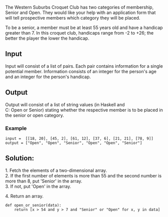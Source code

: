 The Western Suburbs Croquet Club has two categories of membership, Senior and Open. They would like your help with an application form that will tell prospective members which category they will be placed.

To be a senior, a member must be at least 55 years old and have a handicap greater than 7. In this croquet club, handicaps range from -2 to +26; the better the player the lower the handicap.

## Input

Input will consist of a list of pairs. Each pair contains information for a single potential member. Information consists of an integer for the person's age and an integer for the person's handicap.

## Output

Output will consist of a list of string values (in Haskell and C: Open or Senior) stating whether the respective member is to be placed in the senior or open category.

### Example

```
input =  [[18, 20], [45, 2], [61, 12], [37, 6], [21, 21], [78, 9]]
output = ["Open", "Open", "Senior", "Open", "Open", "Senior"]
```

## Solution:

1\. Fetch the elements of a two-dimensional array.  
2\. If the first number of elements is more than 55 and the second number is more than 8, put 'Senior' in the array.  
3\. If not, put 'Open' in the array.

4. Return an array.

```
def open_or_senior(data):
    return [x > 54 and y > 7 and "Senior" or "Open" for x, y in data]
```